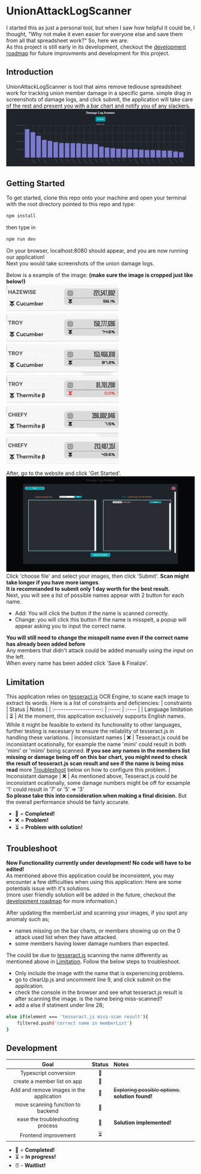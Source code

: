 # UnionAttackLogScanner

I started this as just a personal tool, but when I saw how helpful it could be, I thought, "Why not make it even easier for everyone else and save them from all that spreadsheet work?" So, here we are.<br>
As this project is still early in its development, checkout the [development roadmap](#development) for future improvments and development for this project.

## Introduction

UnionAttackLogScanner is tool that aims remove tediouse spreadsheet work for tracking union member damage in a specific game. simple drag in screenshots of damage logs, and click submit, the application will take care of the rest and present you with a bar chart and notify you of any slackers.
<img src="public/Screenshot 2023-10-06 at 6.12.33 PM.png" width="900px"/><br>

## Getting Started

To get started, clone this repo onto your machine and open your terminal with the root directory pointed to this repo and type:

```bash
npm install
```

then type in

```bash
npm run dev
```

On your browser, localhost:8080 should appear, and you are now running our application!<br>Next you would take screenshots of the union damage logs.

Below is a example of the image: **(make sure the image is cropped just like below!)** <br>
<img src="./__test__/testImage/image_1.jpg" width="300px"/><br>

After, go to the website and click 'Get Started'.</br>
<img src="public/Screenshot 2023-10-06 at 6.10.02 PM.png">
Click 'choose file' and select your images, then click 'Submit'. **Scan might take longer if you have more iamges**.</br>
**It is recommanded to submit only 1 day worth for the best result.**</br>
Next, you will see a list of possible names appear with 2 button for each name.</br>

- Add: You will click the button if the name is scanned correctly.
- Change: you will click this button if the name is misspelt, a popup will appear asking you to input the correct name.</br>

**You will still need to change the misspelt name even if the correct name has already been added before**</br>
Any members that didn't attack could be added manually using the input on the left.</br>
When every name has been added click 'Save & Finalize'.

## Limitation

This application relies on <a href='https://github.com/naptha/tesseract.js/tree/master'>tesseract.js</a> OCR Engine, to scane each image to extract its words. Here is a list of constraints and deficiencies:
| constraints | Status | Notes |
| :--------------------: | :----: | :---- |
| Language limitation | ⏳ | At the moment, this application exclusively supports English names. While it might be feasible to extend its functionality to other languages, further testing is necessary to ensure the reliability of tesseract.js in handling these variations.
| Inconsistant names | ❌ | Tesseract.js could be inconsistant ocationally, for example the name 'mimi' could result in both 'mimi' or 'miimi' being scanned. **If you see any names in the members list missing or damage being off on this bar chart, you might need to check the result of tesseract.js scan result and see if the name is being miss read** more [Troubleshoot](#Troubleshoot) below on how to configure this problem.
| Inconsistant damage | ❌ | As mentioned above, Tesseract.js could be inconsistant ocationally, some damage numbers might be off for exsample '1' could result in '7' or '5' => '3' <br>**So please take this into consideration when making a final dicision.** But the overall performance should be fairly accurate.

- 🎉 = **Completed!**
- ❌ = **Problem!**
- ⏳ = **Problem with solution!**

## Troubleshoot

**New Functionaility currently under development! No code will have to be edited!**<br>
As mentioned above this application could be inconsistent, you may encounter a few difficulties when using this application:
Here are some potentials issue with it's solutions. <br>
(more user friendly solution will be added in the future, checkout the [development roadmap](#development) for more information.)

After updating the memberList and scanning your images, if you spot any anomaly such as;

- names missing on the bar charts, or members showing up on the 0 attack used list when they have attacked.
- some members having lower damage numbers than expected.

The could be due to <a href='https://github.com/naptha/tesseract.js/tree/master'>tesseract.js</a> scanning the name differently as mentioned above in [Limitation](#Limitation). Follow the below steps to troubleshoot.

- Only include the image with the name that is experiencing problems.
- go to clearUp.js and uncomment line 9, and click submit on the appilcation.
- check the console in the browser and see what tesseract.js result is after scanning the image. is the name being miss-scanned?
- add a else if statment under line 28;

```bash
else if(element === 'tesseract.js miss-scan result'){
    filtered.push('correct name in memberList')
}
```

## Development

|                   Goal                   | Status | Notes                                               |
| :--------------------------------------: | :----: | :-------------------------------------------------- |
|          Typescript conversion           |   🎉   |                                                     |
|       create a member list on app        |   🎉   |                                                     |
| Add and remove images in the application |   🎉   | ~~Exploring possible options.~~ **solution found!** |
|    move scanning function to backend     |   🎉   |                                                     |
|     ease the troubleshooting process     |   🎉   | **Solution implemented!**                           |
|           Frontend improvement           |   ⏳   |

- 🎉 = **Completed!**
- ⏳ = **In progress!**
- ⏰ - **Waitlist!**
